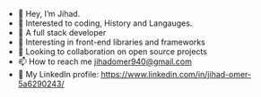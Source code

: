 - 👋 Hey, I’m Jihad.
- 👀 Interested to coding, History and Langauges.
- 🌱 A full stack developer
- 🎉 Interesting in front-end libraries and frameworks
- 💞️ Looking to collaboration on open source projects
- 📫 How to reach me jihadomer940@gmail.com
- 🧑 My LinkedIn profile: https://www.linkedin.com/in/jihad-omer-5a6290243/

<!---
JihadOmer/JihadOmer is a ✨ special ✨ repository because its `README.md` (this file) appears on your GitHub profile.
You can click the Preview link to take a look at your changes.
--->
